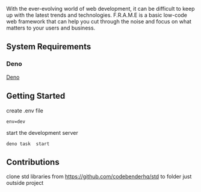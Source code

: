 With the ever-evolving world of web development, it can be difficult to keep up with the latest trends and technologies. F.R.A.M.E is a basic low-code web framework that can help you cut through the noise and focus on what matters to your users and business.

## System Requirements
### Deno
[Deno](https://deno.land/manual/getting_started/installation)
## Getting Started

create .env file 
```
env=dev
```
start the development server
```
deno task  start
```


## Contributions

clone std libraries from https://github.com/codebenderhq/std to folder just outside project